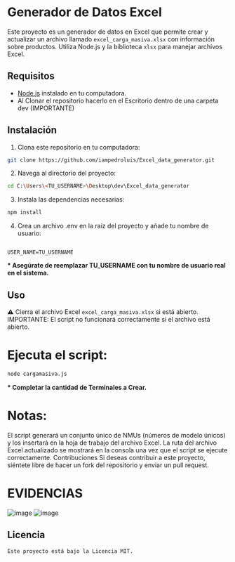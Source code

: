 
# Generador de Datos Excel

Este proyecto es un generador de datos en Excel que permite crear y actualizar un archivo llamado `excel_carga_masiva.xlsx` con información sobre productos. Utiliza Node.js y la biblioteca `xlsx` para manejar archivos Excel.

## Requisitos

- [Node.js](https://nodejs.org/) instalado en tu computadora.
- Al Clonar el repositorio hacerlo en el Escritorio dentro de una carpeta dev (IMPORTANTE)


## Instalación

1. Clona este repositorio en tu computadora:

```bash
git clone https://github.com/iampedroluis/Excel_data_generator.git
```

2. Navega al directorio del proyecto:

```bash
cd C:\Users\<TU_USERNAME>\Desktop\dev\Excel_data_generator
````

3. Instala las dependencias necesarias:

```bash
npm install
```

4. Crea un archivo .env en la raíz del proyecto y añade tu nombre de usuario:

```code

USER_NAME=TU_USERNAME

````

__* Asegúrate de reemplazar TU_USERNAME con tu nombre de usuario real en el sistema.__

## Uso

⚠  Cierra el archivo Excel `excel_carga_masiva.xlsx` si está abierto. IMPORTANTE: El script no funcionará correctamente si el archivo está abierto.

# Ejecuta el script:

```bash
node cargamasiva.js
```
__* Completar la cantidad de Terminales a Crear.__




# Notas:
El script generará un conjunto único de NMUs (números de modelo únicos) y los insertará en la hoja de trabajo del archivo Excel.
La ruta del archivo Excel actualizado se mostrará en la consola una vez que el script se ejecute correctamente.
Contribuciones
Si deseas contribuir a este proyecto, siéntete libre de hacer un fork del repositorio y enviar un pull request.





# EVIDENCIAS
![image](https://github.com/user-attachments/assets/ca444743-9c32-47cf-ba5c-dfa97b5c78b4)
![image](https://github.com/user-attachments/assets/9202c4c7-595c-4951-98fe-44a33b3d6cf6)


















## Licencia
`Este proyecto está bajo la Licencia MIT.`





